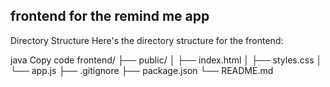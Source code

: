 ## frontend for the remind me app
Directory Structure
Here's the directory structure for the frontend:

java
Copy code
frontend/
├── public/
│   ├── index.html
│   ├── styles.css
│   └── app.js
├── .gitignore
├── package.json
└── README.md

